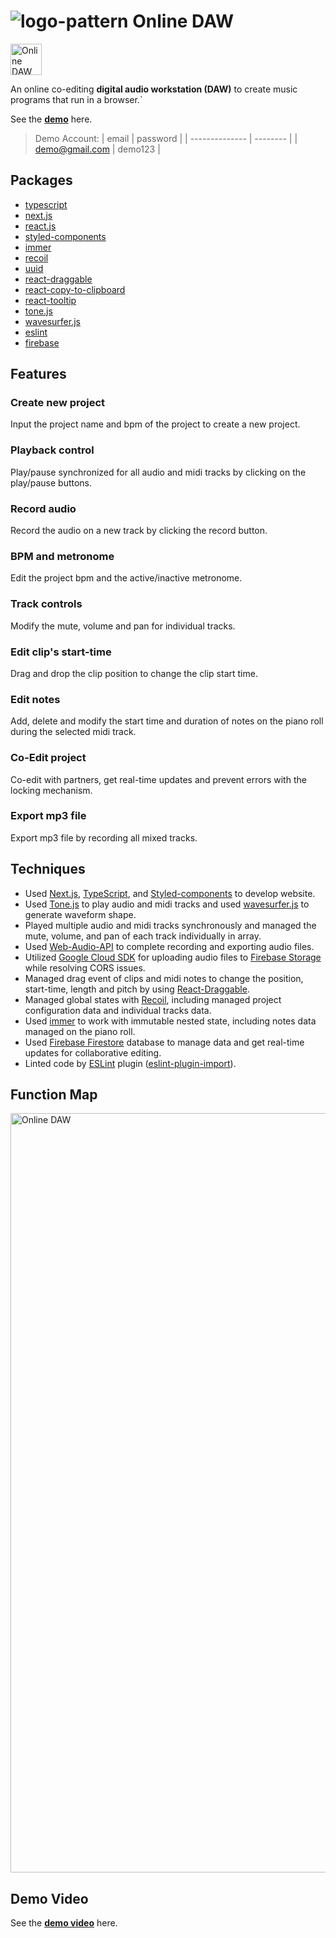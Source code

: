 # ![logo-pattern](https://user-images.githubusercontent.com/101801880/208061380-6d3ae7be-8344-44bb-b7dd-12aab72af393.svg) Online DAW
<img width="50" alt="Online DAW" src="https://user-images.githubusercontent.com/101801880/208061380-6d3ae7be-8344-44bb-b7dd-12aab72af393.svg">

An online co-editing **digital audio workstation (DAW)** to create music programs that run in a browser.`

See the **[demo](https://online-daw.vercel.app/)** here.

> Demo Account:
> | email | password |
> | -------------- | -------- |
> | demo@gmail.com | demo123 |

## Packages

- [typescript][typescript]
- [next.js][next.js]
- [react.js][react.js]
- [styled-components][styled-components]
- [immer][immer]
- [recoil][recoil]
- [uuid][uuid]
- [react-draggable][react-draggable]
- [react-copy-to-clipboard][react-copy-to-clipboard]
- [react-tooltip][react-tooltip]
- [tone.js][tone.js]
- [wavesurfer.js][wavesurfer.js]
- [eslint][eslint]
- [firebase][firebase]

## Features

### Create new project

Input the project name and bpm of the project to create a new project.

### Playback control

Play/pause synchronized for all audio and midi tracks by clicking on the play/pause buttons.

### Record audio

Record the audio on a new track by clicking the record button.

### BPM and metronome

Edit the project bpm and the active/inactive metronome.

### Track controls

Modify the mute, volume and pan for individual tracks.

### Edit clip's start-time

Drag and drop the clip position to change the clip start time.

### Edit notes

Add, delete and modify the start time and duration of notes on the piano roll during the selected midi track.

### Co-Edit project

Co-edit with partners, get real-time updates and prevent errors with the locking mechanism.

### Export mp3 file

Export mp3 file by recording all mixed tracks.

## Techniques

- Used [Next.js][next.js], [TypeScript][typescript], and [Styled-components][styled-components] to develop website.
- Used [Tone.js][tone.js] to play audio and midi tracks and used [wavesurfer.js][wavesurfer.js] to generate waveform shape.
- Played multiple audio and midi tracks synchronously and managed the mute, volume, and pan of each track individually in array.
- Used [Web-Audio-API][web-audio-api] to complete recording and exporting audio files.
- Utilized [Google Cloud SDK][google-cloud-sdk] for uploading audio files to [Firebase Storage][firebase-storage] while resolving CORS issues.
- Managed drag event of clips and midi notes to change the position, start-time, length and pitch by using [React-Draggable][react-draggable].
- Managed global states with [Recoil][recoil], including managed project configuration data and individual tracks data.
- Used [immer][immer] to work with immutable nested state, including notes data managed on the piano roll.
- Used [Firebase Firestore][firebase-firestore] database to manage data and get real-time updates for collaborative editing.
- Linted code by [ESLint][eslint] plugin ([eslint-plugin-import][eslint-plugin-import]).

## Function Map

<img width="1215" alt="Online DAW" src="https://user-images.githubusercontent.com/101801880/208061476-4191d580-5873-486f-84f1-5ff4f01627a0.png">


## Demo Video

See the **[demo video](https://drive.google.com/file/d/1hET26_-dKTYHH8to3_Te5nCQP39h2OMR/view?usp=share_link)** here.

[typescript]: https://github.com/microsoft/TypeScript
[next.js]: https://github.com/vercel/next.js/
[react.js]: https://github.com/facebook/react
[styled-components]: https://github.com/styled-components/styled-components
[immer]: https://github.com/immerjs/immer
[recoil]: https://github.com/facebookexperimental/Recoil
[uuid]: https://github.com/uuidjs/uuid
[react-draggable]: https://github.com/react-grid-layout/react-draggable
[react-copy-to-clipboard]: https://github.com/nkbt/react-copy-to-clipboard
[react-tooltip]: https://github.com/ReactTooltip/react-tooltip
[tone.js]: https://github.com/Tonejs/Tone.js
[wavesurfer.js]: https://github.com/katspaugh/wavesurfer.js
[eslint]: https://github.com/eslint/eslint
[eslint-plugin-import]: https://www.npmjs.com/package/eslint-plugin-import
[web-audio-api]: https://github.com/WebAudio/web-audio-api
[google-cloud-sdk]: https://cloud.google.com/sdk/docs/install
[firebase]: https://firebase.google.com/
[firebase-storage]: https://firebase.google.com/products/storage
[firebase-firestore]: https://firebase.google.com/products/firestore
